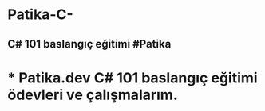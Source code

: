 # Patika-C-
## C# 101 baslangıç eğitimi #Patika

# * Patika.dev C# 101 baslangıç eğitimi ödevleri ve çalışmalarım. 


